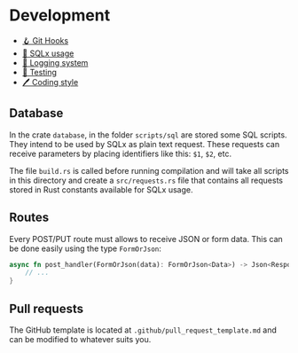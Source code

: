 # Development

- [🪝 Git Hooks](git-hooks.md)
- [📄 SQLx usage](sqlx.md)
- [📄 Logging system](logging.md)
- [💯 Testing](testing.md)
- [🖊 Coding style](coding-style.md)

## Database

In the crate `database`, in the folder `scripts/sql` are stored some SQL
scripts. They intend to be used by SQLx as plain text request. These requests
can receive parameters by placing identifiers like this: `$1`, `$2`, etc.

The file `build.rs` is called before running compilation and will take all
scripts in this directory and create a `src/requests.rs` file that contains all
requests stored in Rust constants available for SQLx usage.

## Routes

Every POST/PUT route must allows to receive JSON or form data. This can be done
easily using the type `FormOrJson`:

```rust
async fn post_handler(FormOrJson(data): FormOrJson<Data>) -> Json<Response> {
    // ...
}
```

## Pull requests

The GitHub template is located at `.github/pull_request_template.md` and can be
modified to whatever suits you.
